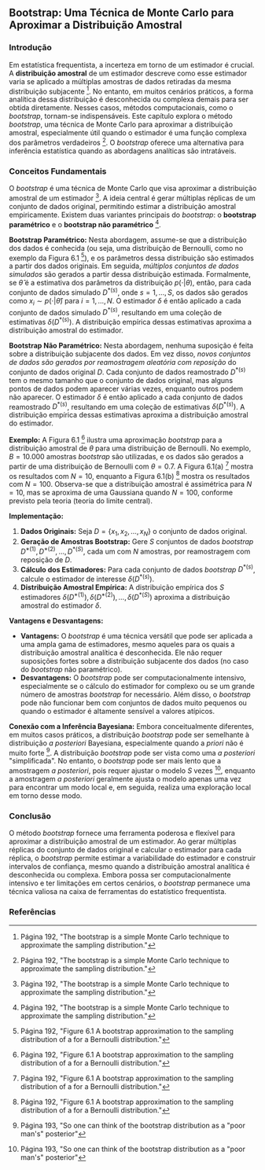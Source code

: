 ## Bootstrap: Uma Técnica de Monte Carlo para Aproximar a Distribuição Amostral

### Introdução
Em estatística frequentista, a incerteza em torno de um estimador é crucial. A **distribuição amostral** de um estimador descreve como esse estimador varia se aplicado a múltiplas amostras de dados retiradas da mesma distribuição subjacente [^6]. No entanto, em muitos cenários práticos, a forma analítica dessa distribuição é desconhecida ou complexa demais para ser obtida diretamente. Nesses casos, métodos computacionais, como o *bootstrap*, tornam-se indispensáveis. Este capítulo explora o método *bootstrap*, uma técnica de Monte Carlo para aproximar a distribuição amostral, especialmente útil quando o estimador é uma função complexa dos parâmetros verdadeiros [^6]. O *bootstrap* oferece uma alternativa para inferência estatística quando as abordagens analíticas são intratáveis.

### Conceitos Fundamentais
O *bootstrap* é uma técnica de Monte Carlo que visa aproximar a distribuição amostral de um estimador [^6]. A ideia central é gerar múltiplas réplicas de um conjunto de dados original, permitindo estimar a distribuição amostral empiricamente. Existem duas variantes principais do *bootstrap*: o **bootstrap paramétrico** e o **bootstrap não paramétrico** [^6].

**Bootstrap Paramétrico:**
Nesta abordagem, assume-se que a distribuição dos dados é conhecida (ou seja, uma distribuição de Bernoulli, como no exemplo da Figura 6.1 [^7]), e os parâmetros dessa distribuição são estimados a partir dos dados originais. Em seguida, *múltiplos conjuntos de dados simulados* são gerados a partir dessa distribuição estimada. Formalmente, se $\hat{\theta}$ é a estimativa dos parâmetros da distribuição $p(\cdot | \theta)$, então, para cada conjunto de dados simulado $D^{*(s)}$, onde $s = 1, \dots, S$, os dados são gerados como $x_i \sim p(\cdot | \hat{\theta})$ para $i = 1, \dots, N$. O estimador $\delta$ é então aplicado a cada conjunto de dados simulado $D^{*(s)}$, resultando em uma coleção de estimativas $\delta(D^{*(s)})$. A distribuição empírica dessas estimativas aproxima a distribuição amostral do estimador.

**Bootstrap Não Paramétrico:**
Nesta abordagem, nenhuma suposição é feita sobre a distribuição subjacente dos dados. Em vez disso, *novos conjuntos de dados são gerados por reamostragem aleatória com reposição* do conjunto de dados original $D$. Cada conjunto de dados reamostrado $D^{*(s)}$ tem o mesmo tamanho que o conjunto de dados original, mas alguns pontos de dados podem aparecer várias vezes, enquanto outros podem não aparecer. O estimador $\delta$ é então aplicado a cada conjunto de dados reamostrado $D^{*(s)}$, resultando em uma coleção de estimativas $\delta(D^{*(s)})$. A distribuição empírica dessas estimativas aproxima a distribuição amostral do estimador.

**Exemplo:**
A Figura 6.1 [^7] ilustra uma aproximação *bootstrap* para a distribuição amostral de $\theta$ para uma distribuição de Bernoulli. No exemplo, $B = 10.000$ amostras *bootstrap* são utilizadas, e os dados são gerados a partir de uma distribuição de Bernoulli com $\theta = 0.7$. A Figura 6.1(a) [^7] mostra os resultados com $N = 10$, enquanto a Figura 6.1(b) [^7] mostra os resultados com $N = 100$. Observa-se que a distribuição amostral é assimétrica para $N = 10$, mas se aproxima de uma Gaussiana quando $N = 100$, conforme previsto pela teoria (teoria do limite central).

**Implementação:**
1.  **Dados Originais:** Seja $D = \{x_1, x_2, \dots, x_N\}$ o conjunto de dados original.
2.  **Geração de Amostras Bootstrap:** Gere $S$ conjuntos de dados *bootstrap* $D^{*(1)}, D^{*(2)}, \dots, D^{*(S)}$, cada um com $N$ amostras, por reamostragem com reposição de $D$.
3.  **Cálculo dos Estimadores:** Para cada conjunto de dados *bootstrap* $D^{*(s)}$, calcule o estimador de interesse $\delta(D^{*(s)})$.
4.  **Distribuição Amostral Empírica:** A distribuição empírica dos $S$ estimadores $\delta(D^{*(1)}), \delta(D^{*(2)}), \dots, \delta(D^{*(S)})$ aproxima a distribuição amostral do estimador $\delta$.

**Vantagens e Desvantagens:**
*   **Vantagens:** O *bootstrap* é uma técnica versátil que pode ser aplicada a uma ampla gama de estimadores, mesmo aqueles para os quais a distribuição amostral analítica é desconhecida. Ele não requer suposições fortes sobre a distribuição subjacente dos dados (no caso do *bootstrap* não paramétrico).
*   **Desvantagens:** O *bootstrap* pode ser computacionalmente intensivo, especialmente se o cálculo do estimador for complexo ou se um grande número de amostras *bootstrap* for necessário. Além disso, o *bootstrap* pode não funcionar bem com conjuntos de dados muito pequenos ou quando o estimador é altamente sensível a valores atípicos.

**Conexão com a Inferência Bayesiana:**
Embora conceitualmente diferentes, em muitos casos práticos, a distribuição *bootstrap* pode ser semelhante à distribuição *a posteriori* Bayesiana, especialmente quando a *priori* não é muito forte [^8]. A distribuição *bootstrap* pode ser vista como uma *a posteriori* "simplificada". No entanto, o *bootstrap* pode ser mais lento que a amostragem *a posteriori*, pois requer ajustar o modelo $S$ vezes [^8], enquanto a amostragem *a posteriori* geralmente ajusta o modelo apenas uma vez para encontrar um modo local e, em seguida, realiza uma exploração local em torno desse modo.

### Conclusão
O método *bootstrap* fornece uma ferramenta poderosa e flexível para aproximar a distribuição amostral de um estimador. Ao gerar múltiplas réplicas do conjunto de dados original e calcular o estimador para cada réplica, o *bootstrap* permite estimar a variabilidade do estimador e construir intervalos de confiança, mesmo quando a distribuição amostral analítica é desconhecida ou complexa. Embora possa ser computacionalmente intensivo e ter limitações em certos cenários, o *bootstrap* permanece uma técnica valiosa na caixa de ferramentas do estatístico frequentista.

### Referências
[^6]: Página 192, "The bootstrap is a simple Monte Carlo technique to approximate the sampling distribution."
[^7]: Página 192, "Figure 6.1 A bootstrap approximation to the sampling distribution of a for a Bernoulli distribution."
[^8]: Página 193, "So one can think of the bootstrap distribution as a "poor man\'s" posterior"
<!-- END -->